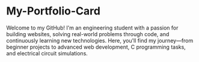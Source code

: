 # My-Portfolio-Card
Welcome to my GitHub! I'm an engineering student with a passion for building websites, solving real-world problems through code, and continuously learning new technologies. Here, you'll find my journey—from beginner projects to advanced web development, C programming tasks, and electrical circuit simulations.
